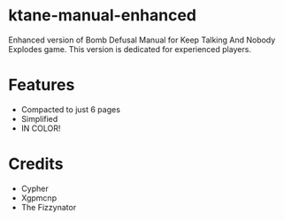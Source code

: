 # ktane-manual-enhanced
Enhanced version of Bomb Defusal Manual for Keep Talking And Nobody Explodes game.
This version is dedicated for experienced players.

# Features
* Compacted to just 6 pages
* Simplified
* IN COLOR!

# Credits
* Cypher 
* Xgpmcnp
* The Fizzynator
